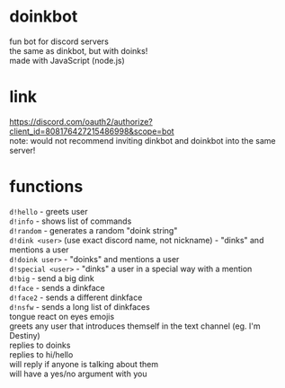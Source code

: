 # doinkbot
fun bot for discord servers \
the same as dinkbot, but with doinks! \
made with JavaScript (node.js)

# link
https://discord.com/oauth2/authorize?client_id=808176427215486998&scope=bot \
note: would not recommend inviting dinkbot and doinkbot into the same server!

# functions
`d!hello` - greets user \
`d!info` - shows list of commands \
`d!random` - generates a random "doink string" \
`d!dink <user>` (use exact discord name, not nickname) - "dinks" and mentions a user \
`d!doink user>` - "doinks" and mentions a user\
`d!special <user>` - "dinks" a user in a special way with a mention \
`d!big` - send a big dink \
`d!face` - sends a dinkface\
`d!face2` - sends a different dinkface \
`d!nsfw` - sends a long list of dinkfaces \
tongue react on eyes emojis\
greets any user that introduces themself in the text channel (eg. I'm Destiny) \
replies to doinks \
replies to hi/hello \
will reply if anyone is talking about them \
will have a yes/no argument with you
